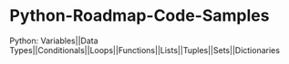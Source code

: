 # Python-Roadmap-Code-Samples
Python: Variables||Data Types||Conditionals||Loops||Functions||Lists||Tuples||Sets||Dictionaries
